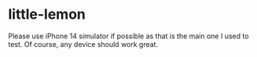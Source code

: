 # little-lemon
Please use iPhone 14 simulator if possible as that is the main one I used to test. Of course, any device should work great. 
